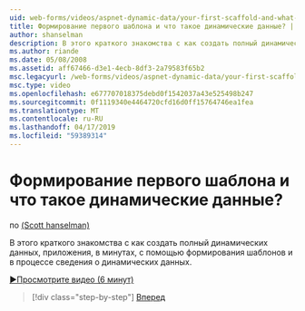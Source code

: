 ```yaml
---
uid: web-forms/videos/aspnet-dynamic-data/your-first-scaffold-and-what-is-dynamic-data
title: Формирование первого шаблона и что такое динамические данные? | Документы Майкрософт
author: shanselman
description: В этого краткого знакомства с как создать полный динамических данных, приложения, в минутах, с помощью формирования шаблонов и в процессе сведения о динамических данных.
ms.author: riande
ms.date: 05/08/2008
ms.assetid: aff67466-d3e1-4ecb-8df3-2a79583f65b2
msc.legacyurl: /web-forms/videos/aspnet-dynamic-data/your-first-scaffold-and-what-is-dynamic-data
msc.type: video
ms.openlocfilehash: e677707018375debd0f1542037a43e525498b247
ms.sourcegitcommit: 0f1119340e4464720cfd16d0ff15764746ea1fea
ms.translationtype: MT
ms.contentlocale: ru-RU
ms.lasthandoff: 04/17/2019
ms.locfileid: "59389314"
---
```

# <a name="your-first-scaffold-and-what-is-dynamic-data"></a>Формирование первого шаблона и что такое динамические данные?

по [(Scott hanselman)](https://github.com/shanselman)

В этого краткого знакомства с как создать полный динамических данных, приложения, в минутах, с помощью формирования шаблонов и в процессе сведения о динамических данных.

[&#9654;Просмотрите видео (6 минут)](https://channel9.msdn.com/Blogs/ASP-NET-Site-Videos/your-first-scaffold-and-what-is-dynamic-data)

> [!div class="step-by-step"]
> [Вперед](how-do-i-enable-inline-gridview-editing.md)
